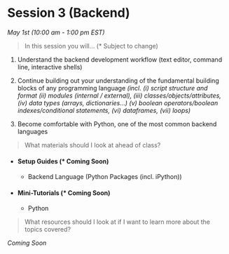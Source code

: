 # Session 3 (Backend)
*May 1st (10:00 am - 1:00 pm EST)*

> In this session you will... (* Subject to change)

1) Understand the backend development workflow (text editor, command line, interactive shells)


2) Continue building out your understanding of the fundamental building blocks of any programming language *(incl. (i) script structure and format (ii) modules (internal / external), (iii) classes/objects/attributes, (iv) data types (arrays, dictionaries...) (v) boolean operators/boolean indexes/conditional statements, (vi) dataframes, (vii) loops)*

3) Become comfortable with Python, one of the most common backend languages


> What materials should I look at ahead of class?

- #### Setup Guides (* Coming Soon)
	* Backend Language (Python Packages (incl. iPython))

- #### Mini-Tutorials (* Coming Soon)
	* Python

> What resources should I look at if I want to learn more about the topics covered?

*Coming Soon*

